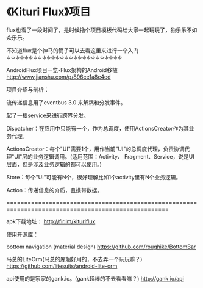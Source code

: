 # 《Kituri Flux》项目

flux也看了一段时间了，是时候撸个项目模板代码给大家一起玩玩了，独乐乐不如众乐乐。

不知道flux是个神马的筒子可以去看这里来进行一个入门
↓↓↓↓↓↓↓↓↓↓↓↓↓↓↓↓↓↓↓↓↓↓↓↓↓↓

AndroidFlux项目一览-Flux架构的Android移植
http://www.jianshu.com/p/896ce1a8e4ed

项目介绍与剖析：

流传递信息用了eventbus 3.0 来解耦和分发事件。

起了一根service来进行跨界分发。

Dispatcher：在应用中只能有一个，作为总调度，使用ActionsCreator作为其业务代理。

ActionsCreator：每个"UI"需要1个，用作当前"UI"的总调度代理，负责协调代理"UI"层的业务逻辑调用。(适用范围：Activity、
Fragment、Service，说是UI层面，但是涉及业务逻辑的都可以使用。)

Store：每个"UI"可能有N个，很好理解比如1个activity里有N个业务逻辑。

Action：传递信息的介质，且携带数据。


====================================================================================================

apk下载地址：
http://fir.im/kituriflux


使用开源库：

bottom navigation (material design)
https://github.com/roughike/BottomBar

马总的LiteOrm(马总的库超好用的，不去弄一个玩玩嘛？)
https://github.com/litesuits/android-lite-orm

api使用的是家家的gank.io。(gank超棒的不去看看嘛？)
http://gank.io/api

